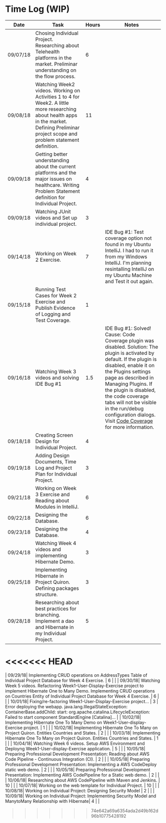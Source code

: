 # Time Log (WIP)

| Date | Task | Hours | Notes|
|------|------|-------|------|
| 09/07/18| Chosing Individual Project. Researching about Telehealth platforms in the market. Preliminar understanding on the flow process.| 6 | |
| 09/08/18| Watching Week2 videos. Working on Activities 1 to 4 for Week2. A little more researching about health apps in the market. Defining Preliminar project scope and problem statement definition. | 11 |   |
| 09/09/18| Getting better understanding about the current platforms and the major issues on healthcare. Writing Problem Statement definition for Individual Project. | 4 | |
| 09/09/18| Watching JUnit videos and Set up individual project.| 3 | |
| 09/14/18| Working on Week 2 Exercise. | 7 | IDE Bug #1: Test coverage option not found in my Ubuntu IntelliJ. I had to run it from my Windows IntelliJ. I'm planning resintalling IntelliJ on my Ubuntu Machine and Test it out again. |
| 09/15/18| Running Test Cases for Week 2 Exercise and Publish Evidence of Logging and Test Coverage. | 1 | |
| 09/16/18| Watching Week 3 videos and solving IDE Bug #1 | 1.5 | IDE Bug #1: Solved! Cause: Code Coverage plugin was disabled. Solution: The plugin is activated by default. If the plugin is disabled, enable it on the Plugins settings page as described in Managing Plugins. If the plugin is disabled, the code coverage tabs will not be visible in the run/debug configuration dialogs. Visit [Code Coverage](https://www.jetbrains.com/help/idea/code-coverage.html) for more information. |
| 09/18/18| Creating Screen Design for Individual Project. | 4 | |
| 09/19/18| Adding Design Documents, Time Log and Project Plan for Individual Project. | 3 | |
| 09/21/18| Working on Week 3 Exercise and Reading about Modules in IntelliJ. | 6 | |
| 09/22/18| Designing the Database. | 6 | |
| 09/23/18| Designing the Database. | 4 | |
| 09/24/18| Watching Week 4 videos and implementing Hibernate Demo. | 3 | |
| 09/25/18| Implementing Hibernate in Project Quiron. Defining packages structure. | 3 | |
| 09/28/18| Researching about best practices for branching. Implement a dao and Hibernate in my Individual Project. | 5 | |
<<<<<<< HEAD
=======
| 09/29/18| Implementing CRUD operations on AddressTypes Table of Individual Project Database for Week 4 Exercise. | 6 | |
| 09/30/18| Watching Week 5 videos. Refactoring Week1-User-Display-Exercise project to implement Hibernate One to Many Demo. Implementing CRUD operations on Countries Entity of Individual Project Database for Week 4 Exercise. | 6 | |
| 10/01/18| Fixing/re-factoring Week1-User-Display-Exercise project... | 3 | Error deploying the webapp. java.lang.IllegalStateException: ContainerBase.addChild: start: org.apache.catalina.LifecycleException: Failed to start component StandardEngine [Catalina]... |
| 10/02/18| Implementing Hibernate One To Many Demo on Week1-User-display-Exercise project. | 1 | |
| 10/02/18| Implementing Hibernate One To Many on Project Quiron. Entities Countries and States. | 2 | |
| 10/03/18| Implementing Hibernate One To Many on Project Quiron. Entities Countries and States. | 1 | |
| 10/04/18| Watching Week 6 videos. Setup AWS Environment and Deployng Week1-User-display-Exercise application. | 5 | |
| 10/05/18| Preparing Professional Development Presentation: Reading about AWS Code Pipeline - Continuous Integration (CI). | 2 | |
| 10/05/18| Preparing Professional Development Presentation: Implementing a AWS CodeDeploy static web demo. | 2 | |
| 10/05/18| Preparing Professional Development Presentation: Implementing AWS CodePipeline for a Static web demo. | 2 | |
| 10/06/18| Researching about AWS CodePipeline with Maven and Jenkins. | 10 | |
| 10/07/18| Working on the web template for Individual Project. | 10 | |
| 10/08/18| Working on Individual Project: Designing Security Model | 2 | |
| 10/09/18| Working on Individual Project: Implementing Security Model and ManytoMany Relationship with Hibernate| 4 | |

>>>>>>> 74e642a69a6354ada2d49b162d96b10775428192

